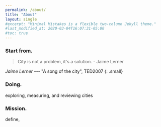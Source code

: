 ```yaml
---
permalink: /about/
title: "About"
layout: single
#excerpt: "Minimal Mistakes is a flexible two-column Jekyll theme."
#last_modified_at: 2020-03-04T16:07:31-05:00
#toc: true
---
```


### Start from.

> City is not a problem, it's a solution.  - Jaime Lerner

<cite>Jaime Lerner</cite> --- "A song of the city", TED2007 {: .small}

### Doing.

exploring, measuring, and reviewing cities 

### Mission.

define, 

<!-- 
할 수 있는 일보다 하고 싶은 일이 많습니다. 
경계는 정해져 있지 않지만, 의미있고 잘할 수 있는 일에 집중합니다. 

| dd | dd | dd |
|:-- | -- | --:|
| aa | aa | aa |
-->


